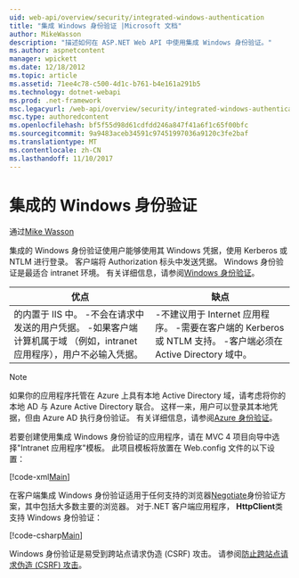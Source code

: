 ```yaml
---
uid: web-api/overview/security/integrated-windows-authentication
title: "集成 Windows 身份验证 |Microsoft 文档"
author: MikeWasson
description: "描述如何在 ASP.NET Web API 中使用集成 Windows 身份验证。"
ms.author: aspnetcontent
manager: wpickett
ms.date: 12/18/2012
ms.topic: article
ms.assetid: 71ee4c78-c500-4d1c-b761-b4e161a291b5
ms.technology: dotnet-webapi
ms.prod: .net-framework
msc.legacyurl: /web-api/overview/security/integrated-windows-authentication
msc.type: authoredcontent
ms.openlocfilehash: bf5f55d98d61cdfdd246a847f41a6f1c65f00bfc
ms.sourcegitcommit: 9a9483aceb34591c97451997036a9120c3fe2baf
ms.translationtype: MT
ms.contentlocale: zh-CN
ms.lasthandoff: 11/10/2017
---
```

<a name="integrated-windows-authentication"></a>集成的 Windows 身份验证
====================
通过[Mike Wasson](https://github.com/MikeWasson)

集成的 Windows 身份验证使用户能够使用其 Windows 凭据，使用 Kerberos 或 NTLM 进行登录。 客户端将 Authorization 标头中发送凭据。 Windows 身份验证是最适合 intranet 环境。 有关详细信息，请参阅[Windows 身份验证](https://www.iis.net/configreference/system.webserver/security/authentication/windowsauthentication)。

| 优点 | 缺点 |
| --- | --- |
| 的内置于 IIS 中。 -不会在请求中发送的用户凭据。 -如果客户端计算机属于域 （例如，intranet 应用程序），用户不必输入凭据。 | -不建议用于 Internet 应用程序。 -需要在客户端的 Kerberos 或 NTLM 支持。 -客户端必须在 Active Directory 域中。 |

> [!NOTE]
> 如果你的应用程序托管在 Azure 上具有本地 Active Directory 域，请考虑将你的本地 AD 与 Azure Active Directory 联合。 这样一来，用户可以登录其本地凭据，但由 Azure AD 执行身份验证。 有关详细信息，请参阅[Azure 身份验证](../../../visual-studio/overview/2012/windows-azure-authentication.md)。


若要创建使用集成 Windows 身份验证的应用程序，请在 MVC 4 项目向导中选择"Intranet 应用程序"模板。 此项目模板将放置在 Web.config 文件的以下设置：

[!code-xml[Main](integrated-windows-authentication/samples/sample1.xml)]

在客户端集成 Windows 身份验证适用于任何支持的浏览器[Negotiate](http://www.ietf.org/rfc/rfc4559.txt)身份验证方案，其中包括大多数主要的浏览器。 对于.NET 客户端应用程序， **HttpClient**类支持 Windows 身份验证：

[!code-csharp[Main](integrated-windows-authentication/samples/sample2.cs)]

Windows 身份验证是易受到跨站点请求伪造 (CSRF) 攻击。 请参阅[防止跨站点请求伪造 (CSRF) 攻击](preventing-cross-site-request-forgery-csrf-attacks.md)。
